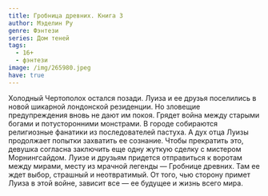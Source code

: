 ```yaml
---
title: Гробница древних. Книга 3
author: Мэделин Ру
genre: Фэнтези
series: Дом теней
tags:
  - 16+
  - фэнтези
image: /img/265980.jpeg
have: true
---
```

Холодный Чертополох остался позади. Луиза и ее друзья поселились в новой шикарной лондонской резиденции. Но зловещие предупреждения вновь не дают им покоя. Грядет война между старыми богами и потусторонними монстрами. В городе собираются религиозные фанатики из последователей пастуха. А дух отца Луизы продолжает попытки захватить ее сознание. Чтобы прекратить это, девушка согласна заключить еще одну жуткую сделку с мистером Морнингсайдом. Луизе и друзьям придется отправиться к воротам между мирами, месту из мрачной легенды — Гробнице древних. Там ее ждет выбор, страшный и неотвратимый. От того, чью сторону примет Луиза в этой войне, зависит все — ее будущее и жизнь всего мира.